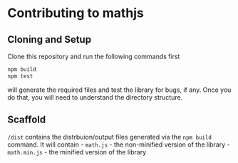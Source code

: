 # Contributing to mathjs

## Cloning and Setup
Clone this repository and run the following commands first

```bash
npm build
npm test
```
will generate the required files and test the library for bugs, if any. Once you do that, you will need
to understand the directory structure.

## Scaffold

`/dist` contains the distrbuion/output files generated via the `npm build` command. It will contain
    - `math.js` - the non-minified version of the library
    - `math.min.js` - the minified version of the library
    
